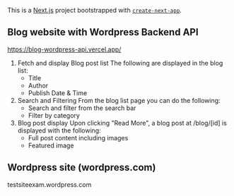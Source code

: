 This is a [Next.js](https://nextjs.org) project bootstrapped with [`create-next-app`](https://nextjs.org/docs/app/api-reference/cli/create-next-app).

## Blog website with Wordpress Backend API

https://blog-wordpress-api.vercel.app/

1. Fetch and display Blog post list
    The following are displayed in the blog list:
    - Title
    - Author
    - Publish Date & Time 
2. Search and Filtering
    From the blog list page you can do the following:
    - Search and filter from the search bar
    - Filter by category
3. Blog post display
    Upon clicking "Read More", a blog post at /blog/[id] is displayed with the following:
    - Full post content including images
    - Featured image

## Wordpress site (wordpress.com)

testsiteexam.wordpress.com
